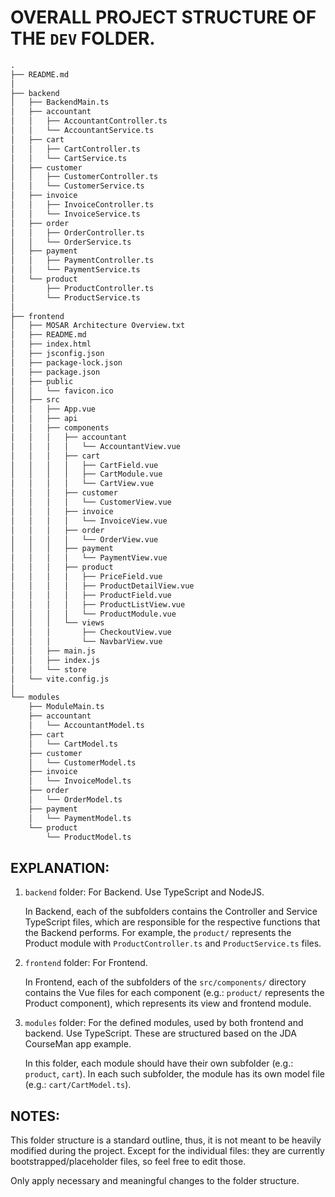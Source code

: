 # OVERALL PROJECT STRUCTURE OF THE `DEV` FOLDER.

```txt
.
├── README.md
│
├── backend
│   ├── BackendMain.ts
│   ├── accountant
│   │   ├── AccountantController.ts
│   │   └── AccountantService.ts
│   ├── cart
│   │   ├── CartController.ts
│   │   └── CartService.ts
│   ├── customer
│   │   ├── CustomerController.ts
│   │   └── CustomerService.ts
│   ├── invoice
│   │   ├── InvoiceController.ts
│   │   └── InvoiceService.ts
│   ├── order
│   │   ├── OrderController.ts
│   │   └── OrderService.ts
│   ├── payment
│   │   ├── PaymentController.ts
│   │   └── PaymentService.ts
│   └── product
│       ├── ProductController.ts
│       └── ProductService.ts
│
├── frontend
│   ├── MOSAR Architecture Overview.txt
│   ├── README.md
│   ├── index.html
│   ├── jsconfig.json
│   ├── package-lock.json
│   ├── package.json
│   ├── public
│   │   └── favicon.ico
│   ├── src
│   │   ├── App.vue
│   │   ├── api
│   │   ├── components
│   │   │   ├── accountant
│   │   │   │   └── AccountantView.vue
│   │   │   ├── cart
│   │   │   │   ├── CartField.vue
│   │   │   │   ├── CartModule.vue
│   │   │   │   └── CartView.vue
│   │   │   ├── customer
│   │   │   │   └── CustomerView.vue
│   │   │   ├── invoice
│   │   │   │   └── InvoiceView.vue
│   │   │   ├── order
│   │   │   │   └── OrderView.vue
│   │   │   ├── payment
│   │   │   │   └── PaymentView.vue
│   │   │   ├── product
│   │   │   │   ├── PriceField.vue
│   │   │   │   ├── ProductDetailView.vue
│   │   │   │   ├── ProductField.vue
│   │   │   │   ├── ProductListView.vue
│   │   │   │   └── ProductModule.vue
│   │   │   └── views
│   │   │       ├── CheckoutView.vue
│   │   │       └── NavbarView.vue
│   │   ├── main.js
│   │   ├── index.js
│   │   └── store
│   └── vite.config.js
│
└── modules
    ├── ModuleMain.ts
    ├── accountant
    │   └── AccountantModel.ts
    ├── cart
    │   └── CartModel.ts
    ├── customer
    │   └── CustomerModel.ts
    ├── invoice
    │   └── InvoiceModel.ts
    ├── order
    │   └── OrderModel.ts
    ├── payment
    │   └── PaymentModel.ts
    └── product
        └── ProductModel.ts
```

## EXPLANATION:

1. `backend` folder: For Backend. Use TypeScript and NodeJS.

    In Backend, each of the subfolders contains the Controller and Service TypeScript files, which are responsible for the respective functions that the Backend performs. For example, the `product/` represents the Product module with `ProductController.ts` and `ProductService.ts` files.

2. `frontend` folder: For Frontend.

    In Frontend, each of the subfolders of the `src/components/` directory contains the Vue files for each component (e.g.: `product/` represents the Product component), which represents its view and frontend module.

3. `modules` folder: For the defined modules, used by both frontend and backend. Use TypeScript. These are structured based on the JDA CourseMan app example.

    In this folder, each module should have their own subfolder (e.g.: `product`, `cart`). In each such subfolder, the module has its own model file (e.g.: `cart/CartModel.ts`).

## NOTES:

This folder structure is a standard outline, thus, it is not meant to be heavily modified during the project. Except for the individual files: they are currently bootstrapped/placeholder files, so feel free to edit those.

Only apply necessary and meaningful changes to the folder structure.
